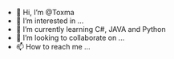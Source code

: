 - 👋 Hi, I’m @Toxma
- 👀 I’m interested in ...
- 🌱 I’m currently learning C#, JAVA and Python
- 💞️ I’m looking to collaborate on ...
- 📫 How to reach me ...

<!---
Toxma/Toxma is a ✨ special ✨ repository because its `README.md` (this file) appears on your GitHub profile.
You can click the Preview link to take a look at your changes.
--->
